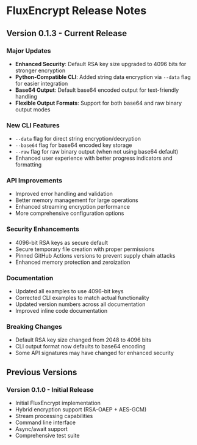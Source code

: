 # FluxEncrypt Release Notes

## Version 0.1.3 - Current Release

### Major Updates
- **Enhanced Security**: Default RSA key size upgraded to 4096 bits for stronger encryption
- **Python-Compatible CLI**: Added string data encryption via `--data` flag for easier integration
- **Base64 Output**: Default base64 encoded output for text-friendly handling
- **Flexible Output Formats**: Support for both base64 and raw binary output modes

### New CLI Features
- `--data` flag for direct string encryption/decryption
- `--base64` flag for base64 encoded key storage
- `--raw` flag for raw binary output (when not using base64 default)
- Enhanced user experience with better progress indicators and formatting

### API Improvements
- Improved error handling and validation
- Better memory management for large operations
- Enhanced streaming encryption performance
- More comprehensive configuration options

### Security Enhancements
- 4096-bit RSA keys as secure default
- Secure temporary file creation with proper permissions
- Pinned GitHub Actions versions to prevent supply chain attacks
- Enhanced memory protection and zeroization

### Documentation
- Updated all examples to use 4096-bit keys
- Corrected CLI examples to match actual functionality
- Updated version numbers across all documentation
- Improved inline code documentation

### Breaking Changes
- Default RSA key size changed from 2048 to 4096 bits
- CLI output format now defaults to base64 encoding
- Some API signatures may have changed for enhanced security

## Previous Versions

### Version 0.1.0 - Initial Release
- Initial FluxEncrypt implementation
- Hybrid encryption support (RSA-OAEP + AES-GCM)
- Stream processing capabilities
- Command line interface
- Async/await support
- Comprehensive test suite